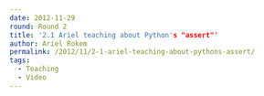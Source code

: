 ```yaml
---
date: 2012-11-29
round: Round 2
title: '2.1 Ariel teaching about Python's "assert"'
author: Ariel Rokem
permalink: /2012/11/2-1-ariel-teaching-about-pythons-assert/
tags:
  - Teaching
  - Video
---
```

